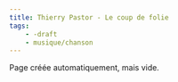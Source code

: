 ```yaml
---
title: Thierry Pastor - Le coup de folie
tags:
    - -draft
    - musique/chanson
---
```


Page créée automatiquement, mais vide.
